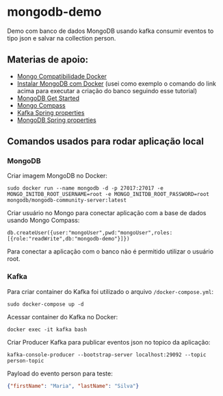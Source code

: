 # mongodb-demo

Demo com banco de dados MongoDB usando kafka consumir eventos to tipo json e salvar na collection person.

## Materias de apoio:
- [Mongo Compatibilidade Docker](https://www.mongodb.com/compatibility/docker)
- [Instalar MongoDB com Docker](https://www.mongodb.com/docs/manual/tutorial/install-mongodb-community-with-docker/) (usei como exemplo o comando do link acima para executar a criação do banco seguindo esse tutorial)
- [MongoDB Get Started](https://www.mongodb.com/basics/get-started)
- [Mongo Compass](https://www.mongodb.com/products/tools/compass)
- [Kafka Spring properties](https://docs.spring.io/spring-boot/docs/current/reference/htmlsingle/#messaging.kafka)
- [MongoDB Spring properties](https://docs.spring.io/spring-boot/docs/current/reference/htmlsingle/#data.nosql.mongodb)

## Comandos usados para rodar aplicação local

### MongoDB
Criar imagem MongoDB no Docker:
```shell
sudo docker run --name mongodb -d -p 27017:27017 -e MONGO_INITDB_ROOT_USERNAME=root -e MONGO_INITDB_ROOT_PASSWORD=root mongodb/mongodb-community-server:latest
```

Criar usuário no Mongo para conectar aplicação com a base de dados usando Mongo Compass:
```shell
db.createUser({user:"mongoUser",pwd:"mongoUser",roles:[{role:"readWrite",db:"mongodb-demo"}]})
```
Para conectar a aplicação com o banco não é permitido utilizar o usuário root.

### Kafka
Para criar container do Kafka foi utilizado o arquivo `/docker-compose.yml`:
```shell
sudo docker-compose up -d
```

Acessar container do Kafka no Docker:
```shell
docker exec -it kafka bash
```

Criar Producer Kafka para publicar eventos json no topico da aplicação:
```shell
kafka-console-producer --bootstrap-server localhost:29092 --topic person-topic
```

Payload do evento person para teste:
```json
{"firstName": "Maria", "lastName": "Silva"}
```

